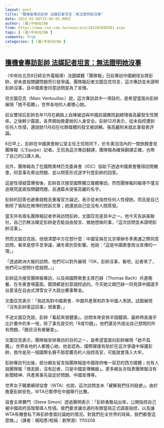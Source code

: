 ```yaml
---
layout: post
title: "獲機會專訪彭帥 法媒記者坦言：無法證明她沒事"
date: 2022-02-08T15:04:02.000Z
author: (臺)中央社CNA
from: https://www.cna.com.tw/news/acn/202202080381.aspx
tags: [ (臺)中央社CNA ]
comments: True
categories: [ (臺)中央社CNA ]
---
```

<!--1644332642000-->
[獲機會專訪彭帥 法媒記者坦言：無法證明她沒事](https://www.cna.com.tw/news/acn/202202080381.aspx)
------

<div>
<div></div><div><p>（中央社北京8日綜合外電報導）法國媒體「團隊報」日前專訪中國網球女將彭帥，卻未直指關鍵問題而引發爭議。團隊報記者文圖亞克坦言，這次專訪並未證明彭帥沒事，且中國奧會同意訪問是為了宣傳。</p><p>但文圖亞克（Marc Ventouillac）說，這次專訪其中一項目的，是希望當面向彭帥展現「她不孤獨」，世界各地的人都擔心她。</p><p>前女雙球后彭帥去年11月在網路上自陳被迫與中國前國務院副總理張高麗發生性關係，之後鮮少露面，各界開始擔憂她的人身安全。彭帥12月表示，從未指控遭到任何人性侵，還說她11月初在社群媒體的發文被誤解。張高麗則未就此事發表評論。</p><p>6日早上，彭帥在中國奧會辦公室主任王侃陪同下，於冬奧泡泡內的一間旅館會見團隊報（L'Equipe）記者。王侃為這次專訪翻譯，團隊報為確保翻譯正確，也帶了自己的口譯人員。</p><p>另外，團隊報為了在國際奧林匹克委員會（IOC）協助下透過中國奧會獲得訪問機會，同意事先寄出問題，並以問答形式逐字刊登彭帥的回答。</p><p>這是性侵疑雲爆發後，彭帥首次接受國際獨立媒體專訪。然而團隊報的報導不僅沒追根究底直指關鍵問題，且通篇未提張高麗的名字。</p><p>彭帥的回答也避重就輕且重複官方論述，表示從未指控任何人性侵她，而且是自己刪除了張貼在微博的控訴文章；她還說自己從沒有人間蒸發。</p><p>當天共有兩名團隊報記者參與訪問彭帥，文圖亞克是其中之一。他今天告訴美聯社，自己仍無法確定彭帥是否能自由發言、做她想做的事，「這次訪問並未證明彭帥沒事」。</p><p>然而文圖亞克說，他很清楚中方在想什麼：中國官員在北京舉辦冬季奧運之際同意訪問，看來是想平息爭議，讓冬奧別受影響。他說：「這是中國奧會政治宣傳的一環。」</p><p>「透過歐洲大報的訪問，他們可以對外展現『OK，彭帥沒事，看吧，記者來了，他們可以想問什麼就問。』」</p><p>彭帥這次接受團隊報專訪，以及與國際奧會主席巴赫（Thomas Bach）共進晚餐、在冬奧會場露面，鏡頭都是刻意調控過的。今天她又跟巴赫一同見證中國選手谷愛凌在自由式滑雪女子大跳台賽事奪金。</p><p>文圖亞克表示：「我認為對中國奧會、中國共產黨和許多中國人來說，試圖展現『沒有彭帥案這回事』很重要。」</p><p>不過文圖亞克說，彭帥「看起來很健康」。訪問本來安排半個鐘頭，最終時長幾乎比計畫中的多一倍，除了事先提交的「8或10題」，他們還另外提出自己想問的所有問題，「題目沒有被審查」。</p><p>文圖亞克表示，團隊報安排專訪的目的之一，是希望當面向彭帥展現「她不孤獨」，世界各地的人都擔心她。他並認為，國際聲援有助於在這次爭議中保護彭帥，換作是另一個國際名聲不那麼響亮的人指控高官，可能就會落入大牢。</p><p>彭帥專訪刊出後，部分網友留言指團隊報是中國政府唯一容忍的西方媒體；也有人說團隊報「很丟臉，沒有記者，只是中國宣傳機器」。更多網友亦指責團隊報沒有新聞精神、共產黨事先設定好問題、中國宣傳等。</p><p>世界女子職業網球協會（WTA）也說，這次訪問並未「緩解我們任何疑慮」。由於擔憂彭帥安危，WTA已暫停在中國舉行比賽。</p><p>協會主席賽門（Steve Simon）透過聲明表示：「彭帥勇敢站出來，公開指控自己被中國政府高階領導人性侵。我們要求讓合適的有關當局正式調查指控，以及讓WTA有機會私下與彭帥會面討論她的情況。對我們在全世界的球員，我們都會這麼做。」（譯者：楊昭彥/核稿：劉學源）1110208</p></div>
</div>
